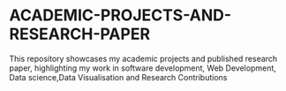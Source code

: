 # ACADEMIC-PROJECTS-AND-RESEARCH-PAPER
This repository showcases my academic projects and published research paper, highlighting my work in software development, Web Development, Data science,Data Visualisation  and Research Contributions
